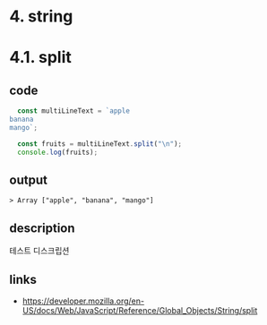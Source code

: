 # 4. string

# 4.1. split

## code
```javascript
  const multiLineText = `apple
banana
mango`;

  const fruits = multiLineText.split("\n");
  console.log(fruits);
```

## output
```
> Array ["apple", "banana", "mango"]
```

## description
테스트 디스크립션

## links
- https://developer.mozilla.org/en-US/docs/Web/JavaScript/Reference/Global_Objects/String/split

